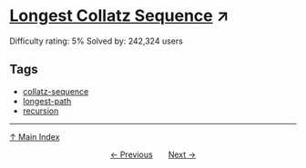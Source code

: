 # [Longest Collatz Sequence](https://projecteuler.net/problem=14) ↗️

Difficulty rating: 5%
Solved by: 242,324 users
## Tags

- [collatz-sequence](../tags/collatz-sequence.md)
- [longest-path](../tags/longest-path.md)
- [recursion](../tags/recursion.md)



---

[↑ Main Index](../README.md)


<div align=center><a href='13.md'>← Previous</a> &nbsp;&nbsp; &nbsp;&nbsp;  <a href='15.md'>Next →</a></div>
